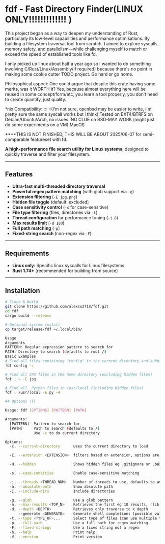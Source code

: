 
# fdf - Fast Directory Finder(LINUX ONLY!!!!!!!!!!!!! )

This project began as a way to deepen my understanding of Rust, particularly
its low-level capabilities and performance optimisations.
By building a filesystem traversal tool from scratch, I aimed to explore syscalls, memory safety,
and parallelism—while challenging myself to match or exceed the speed of established tools like fd.

I only picked up linux about half a year ago so I wanted to do something involving C/Rust/Linux/Assembly(if required) because
there's no point in making some cookie cutter TODO project. Go hard or go home.

Philosophical aspect:
One could argue that despite this crate having some merits, was it WORTH it?
Yes, because almost everything here will be reused in some concept/form/etc, you learn a tool properly, you don't need to create quantity,
just quality.

*nix Compatibility::::::::(I'm not sure, openbsd may be easier to write, i'm pretty sure the same syscall works but i think)
Tested on EXT4/BTRFS on Debian/Ubuntu/Arch, no issues.
NO CLUE on BSD-MAY WORK (might just do some experiments on a VM)
MacOS

****THIS IS NOT FINISHED, THIS WILL BE ABOUT 2025/06-07 for semi-comparable featureset with fd.

**A high-performance file search utility for Linux systems**, designed to quickly traverse and filter your filesystem.

---

## Features

- **Ultra-fast multi-threaded directory traversal**
- **Powerful regex pattern matching** (with glob support via `-g`)
- **Extension filtering** (`-E jpg,png`)
- **Hidden file toggle** (default: excluded)
- **Case sensitivity control** (`-s` for case-sensitive)
- **File type filtering** (files, directories via `-t`)
- **Thread configuration** for performance tuning (`-j 8`)
- **Max results limit** (`-d 100`)
- **Full path matching** (`-p`)
- **Fixed-string search** (non-regex via `-F`)

---

## Requirements

- **Linux only**: Specific linux syscalls for Linux filesystems
- **Rust 1.74+** (recommended for building from source)

---

## Installation

```bash
# Clone & build
git clone https://github.com/alexcu2718/fdf.git
cd fdf
cargo build --release

# Optional system install
cp target/release/fdf ~/.local/bin/

Usage
Arguments
PATTERN: Regular expression pattern to search for
PATH: Directory to search (defaults to root /)
Basic Examples
# Find all files containing "config" in the current directory and subdirectories (case-insensitive and excluding directories+hidden files)
fdf config -c

# Find all JPG files in the home directory (excluding hidden files)
fdf . ~ -E jpg

# Find all  Python files in /usr/local (including hidden files)
fdf . /usr/local -E py -H

## Options (T)

Usage: fdf [OPTIONS] [PATTERN] [PATH]

Arguments:
  [PATTERN]  Pattern to search for
  [PATH]     Path to search (defaults to /)
             Use -c to do current directory

Options:
  -c, --current-directory      Uses the current directory to load

  -E, --extension <EXTENSION>  filters based on extension, options are ['d', 'u', 'l', 'f', 'p', 'c', 'b', 's', 'e', 'x']

  -H, --hidden                 Shows hidden files eg .gitignore or .bashrc

  -s, --case-sensitive         Enable case-sensitive matching

  -j, --threads <THREAD_NUM>   Number of threads to use, defaults to available threads [default: X]
  -a, --absolute-path          Show absolute path
  -I, --include-dirs           Include directories

  -g, --glob                   Use a glob pattern
  -n, --max-results <TOP_N>    Retrieves the first eg 10 results, rlib rs$ -d 10
  -d, --depth <DEPTH>          Retrieves only traverse to x depth
      --generate <GENERATE>    Generate shell completions [possible values: bash, elvish, fish, powershell, zsh]
  -t, --type <TYPE_OF>...      Select type of files (can use multiple times)
  -p, --full-path              Use a full path for regex matching
  -F, --fixed-strings          Use a fixed string not a regex
  -h, --help                   Print help
  -V, --version                Print version
  